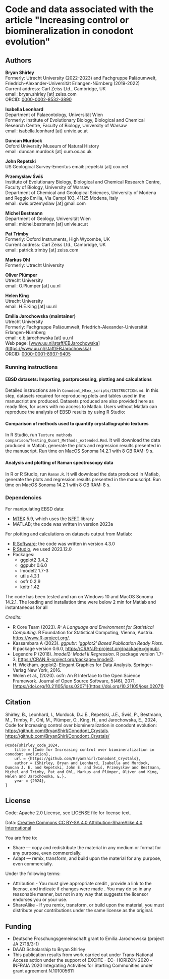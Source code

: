 # Code and data associated with the article "Increasing control or biomineralization in conodont evolution"

## Authors

__Bryan Shirley__    
Formerly: Utrecht University (2022-2023) and Fachgruppe Paläoumwelt, Friedrich-Alexander-Universität Erlangen-Nürnberg  (2019-2022)    
Current address: Carl Zeiss Ltd., Cambridge, UK    
email: bryan.shirley [at] zeiss.com    
ORCID: [0000-0002-8532-3890](https://orcid.org/0000-0002-8532-3890)   

__Isabella Leonhard__    
Department of Palaeontology, Universität Wien    
Formerly: Institute of Evolutionary Biology, Biological and Chemical Research Centre, Faculty of Biology, University of Warsaw    
email: isabella.leonhard [at] univie.ac.at  

__Duncan Murdock__    
Oxford University Museum of Natural History    
email: duncan.murdock [at] oum.ox.ac.uk

__John Repetski__  
US Geological Survey-Emeritus
email: jrepetski [at] cox.net

__Przemysław Świś__     
Institute of Evolutionary Biology, Biological and Chemical Research Centre, Faculty of Biology, University of Warsaw    
Department of Chemical and Geological Sciences, University of Modena and Reggio Emilia, Via Campi 103, 41125 Modena, Italy    
email: swis.przemyslaw [at] gmail.com

__Michel Bestmann__  
Department of Geology, Universität Wien    
email: michel.bestmann [at] univie.ac.at

__Pat Trimby__  
Formerly: Oxford Instruments, High Wycombe, UK    
Current address: Carl Zeiss Ltd., Cambridge, UK    
email: patrick.trimby [at] zeiss.com

__Markus Ohl__  
Formerly: Utrecht University    

__Oliver Plümper__  
Utrecht University    
email: O.Plumper [at] uu.nl  

__Helen King__  
Utrecht University    
email: H.E.King [at] uu.nl  

__Emilia Jarochowska (maintainer)__    
Utrecht University  
Formerly: Fachgruppe Paläoumwelt, Friedrich-Alexander-Universität Erlangen-Nürnberg  
email: e.b.jarochowska [at] uu.nl    
Web page: [www.uu.nl/staff/EBJarochowska](https://www.uu.nl/staff/EBJarochowska)    
ORCID: [0000-0001-8937-9405](https://orcid.org/0000-0001-8937-9405)  

### Running instructions

#### EBSD datasets: Importing, postprocessing, plotting and calculations

Detailed instructions are in `Conodont_Mtex_scripts/INSTRUCTION.md`. In this step, datasets required for reproducing plots and tables used in the manuscript are produced. 
Datasets produced are also provided here as ready files, for users with no access to Matlab. Users without Matlab can reproduce the analysis of EBSD results by using R Studio:

#### Comparison of methods used to quantify crystallographic textures

In R Studio, run `Texture methods comparison/Testing_Quant_Methods_extended.Rmd`. It will download the data produced in Matlab, generate the plots and regression results presented in the manuscript. Run time on MacOS Sonoma 14.2.1 with 8 GB RAM: 9 s.

#### Analysis and plotting of Raman spectroscopy data

In R or R Studio, run `Raman.R`. It will download the data produced in Matlab, generate the plots and regression results presented in the manuscript. Run time on MacOS Sonoma 14.2.1 with 8 GB RAM: 8 s.

### Dependencies

For manipulating EBSD data:

* [MTEX](https://mtex-toolbox.github.io/) 5.9, which uses the [NFFT](https://www-user.tu-chemnitz.de/~potts/nfft/) library
* MATLAB; the code was written in version 2023a

For plotting and calculations on datasets output from Matlab:

* [R Software](https://www.r-project.org/); the code was written in version 4.3.0
* [R Studio](https://www.rstudio.com/categories/rstudio-ide/), we used 2023.12.0
* Packages:
  - ggplot2 3.4.2
  - ggpubr 0.6.0
  - lmodel2 1.7-3
  - utils 4.3.1
  - osfr 0.2.9
  - knitr 1.42

The code has been tested and ran on Windows 10 and MacOS Sonoma 14.2.1. The loading and installation time were below 2 min for Matlab and instantaneous for all 

*Credits:*

* R Core Team (2023). _R: A Language and Environment for Statistical Computing_. R Foundation for
  Statistical Computing, Vienna, Austria. <https://www.R-project.org/>.
* Kassambara A (2023). _ggpubr: 'ggplot2' Based Publication Ready Plots_. R package version 0.6.0,
  <https://CRAN.R-project.org/package=ggpubr>.
* Legendre P (2018). _lmodel2: Model II Regression_. R package version 1.7-3,
  <https://CRAN.R-project.org/package=lmodel2>.
* H. Wickham. ggplot2: Elegant Graphics for Data Analysis. Springer-Verlag New York, 2016.
* Wolen et al., (2020). osfr: An R Interface to the Open Science Framework. Journal of Open Source
  Software, 5(46), 2071, [https://doi.org/10.21105/joss.02071](https://doi.org/10.21105/joss.02071)

## Citation

Shirley, B., Leonhard, I., Murdock, D.J.E., Repetski, J.E., Świś, P., Bestmann, M., Trimby, P., Ohl, M., Plümper, O., King, H., and Jarochowska, E., 2024, Code for Increasing control over biomineralization in conodont evolution: https://github.com/BryanShirl/Conodont_Crystals. https://github.com/BryanShirl/Conodont_Crystals/

```
@code{shirley_code_2024,
	title = {Code for Increasing control over biomineralization in conodont evolution},
	url = {https://github.com/BryanShirl/Conodont_Crystals},
	author = {Shirley, Bryan and Leonhard, Isabella and Murdock, Duncan J. E. and Repetski, John E. and Świś, Przemysław and Bestmann, Michel and Trimby, Pat and Ohl, Markus and Plümper, Oliver and King, Helen and Jarochowska, E.},
	year = {2024},
}
```

## License

Code: Apache 2.0 License, see LICENSE file for license text.

Data: [Creative Commons CC BY-SA 4.0 Attribution-ShareAlike 4.0 International](https://creativecommons.org/licenses/by-sa/4.0/legalcode.en)

You are free to:

* Share — copy and redistribute the material in any medium or format for any purpose, even commercially.
* Adapt — remix, transform, and build upon the material for any purpose, even commercially.

Under the following terms:

*  Attribution - You must give appropriate credit , provide a link to the license, and indicate if changes were made . You may do so in any reasonable manner, but not in any way that suggests the licensor endorses you or your use.
* ShareAlike - If you remix, transform, or build upon the material, you must distribute your contributions under the same license as the original. 

## Funding

* Deutsche Froschungsgemeinschaft grant to Emilia Jarochowska (project JA 2718/3-1)
* DAAD Scholarship to Bryan Shirley
* This publication results from work carried out under Trans-National Access action under the support of EXCITE - EC- HORIZON 2020 -INFRAIA 2020 Integrating Activities for Starting Communities under grant agreement N.101005611
  
